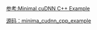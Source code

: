 [参考:Minimal cuDNN C++ Example](https://medium.com/@rohitdwivedula/minimal-cudnn-c-hello-world-example-47d3c6b60b73)

[源码：minima_cudnn_cpp_example](./code/minima_cudnn_cpp_example.cc)